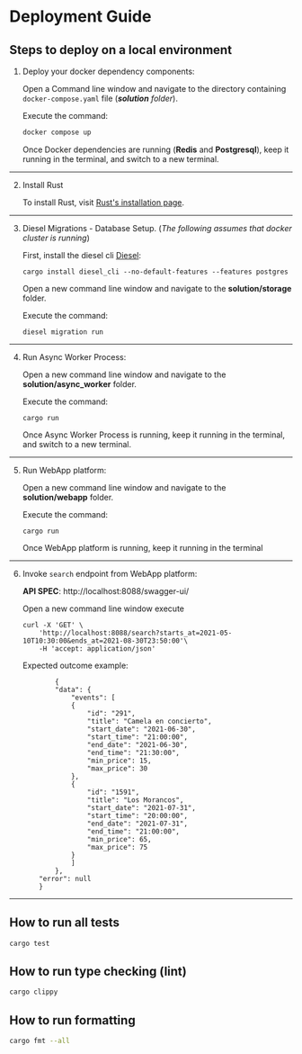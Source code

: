 # Deployment Guide

## Steps to deploy on a local environment

1. Deploy your docker dependency components: 

   Open a Command line window and navigate to the directory containing `docker-compose.yaml` file (***solution** folder*). 
   
   Execute the command:

    ```bash
    docker compose up
    ```

    Once Docker dependencies are running (**Redis** and **Postgresql**), keep it running in the terminal, and switch to a new terminal.

-------------

2. Install Rust
    
    To install Rust, visit [Rust's installation page](https://www.rust-lang.org/tools/install).

----------------

3. Diesel Migrations - Database Setup. (*The following assumes that docker cluster is running*)

    First, install the diesel cli [Diesel](https://diesel.rs):

    ```shell
    cargo install diesel_cli --no-default-features --features postgres
    ```

    Open a new command line window and navigate to the **solution/storage** folder. 
    
    Execute the command:

    ```shell
    diesel migration run
    ```
---------------

4. Run Async Worker Process:
   
    Open a new command line window and navigate to the **solution/async_worker** folder.

    Execute the command:

    ```shell
    cargo run
    ```

    Once Async Worker Process is running, keep it running in the terminal, and switch to a new terminal.
---------------

5. Run WebApp platform:
   
    Open a new command line window and navigate to the **solution/webapp** folder.

    Execute the command:

    ```shell
    cargo run
    ```


    Once WebApp platform is running, keep it running in the terminal

-----------------

 6. Invoke `search` endpoint from WebApp platform:
   
    **API SPEC**: http://localhost:8088/swagger-ui/

    Open a new command line window execute

    ```shell
    curl -X 'GET' \
        'http://localhost:8088/search?starts_at=2021-05-10T10:30:00&ends_at=2021-08-30T23:50:00'\
        -H 'accept: application/json'
    ```


    Expected outcome example: 
    ```shell
            {
            "data": {
                "events": [
                {
                    "id": "291",
                    "title": "Camela en concierto",
                    "start_date": "2021-06-30",
                    "start_time": "21:00:00",
                    "end_date": "2021-06-30",
                    "end_time": "21:30:00",
                    "min_price": 15,
                    "max_price": 30
                },
                {
                    "id": "1591",
                    "title": "Los Morancos",
                    "start_date": "2021-07-31",
                    "start_time": "20:00:00",
                    "end_date": "2021-07-31",
                    "end_time": "21:00:00",
                    "min_price": 65,
                    "max_price": 75
                }
                ]
            },
        "error": null
        }
    ```


---------------

## How to run all tests

```bash
cargo test
```

## How to run type checking (lint)

```bash
cargo clippy
```

## How to run formatting

```bash
cargo fmt --all
```